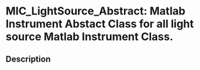 # MIC_LightSource_Abstract: Matlab Instrument Abstact Class for all light source Matlab Instrument Class.

## Description


